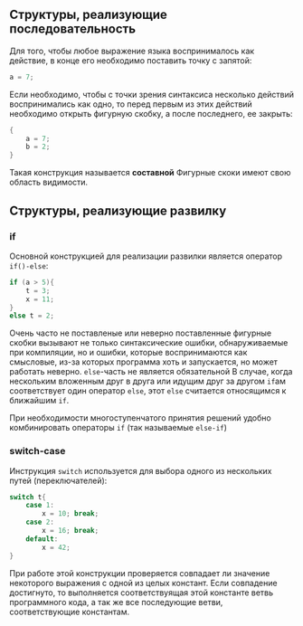 ## Структуры, реализующие последовательность
Для того, чтобы любое выражение языка воспринималось как действие, в конце его необходимо поставить точку с запятой:
```cpp
a = 7;
```
Если необходимо, чтобы с точки зрения синтаксиса несколько действий воспринимались как одно, то перед первым из этих действий необходимо открыть фигурную скобку, а после последнего, ее закрыть:
```cpp
{
	a = 7;
	b = 2;
}
```
Такая конструкция называется **составной**
Фигурные скоки имеют свою область видимости.

## Структуры, реализующие развилку
### if
Основной конструкцией для реализации развилки является оператор `if()-else`:
```cpp
if (a > 5){
	t = 3;
	x = 11;
}
else t = 2;
```
Очень часто не поставленые или неверно поставленные фигурные скобки вызывают не только синтаксические ошибки, обнаруживаемые при компиляции, но и ошибки, которые воспринимаются как смысловые, из-за которых программа хоть и запускается, но может работать неверно.
`else`-часть не является обязательной
В случае, когда нескольким вложенным друг в друга или идущим друг за другом `if`ам соответствует один оператор `else`, этот `else` считается относящимся к ближайшим `if`.

При необходимости многоступенчатого принятия решений удобно комбинировать операторы `if` (так называемые `else-if`)
### switch-case
Инструкция `switch` используется для выбора одного из нескольких путей (переключателей):
```cpp
switch t{
	case 1:
		x = 10; break;
	case 2:
		x = 16; break;
	default:
		x = 42;
}
```
При работе этой конструкции проверяется совпадает ли значение некоторого выражения с одной из целых констант. Если совпадение достигнуто, то выполняется соответствуящая этой константе ветвь программного кода, а так же все последующие ветви, соответствующие константам.
